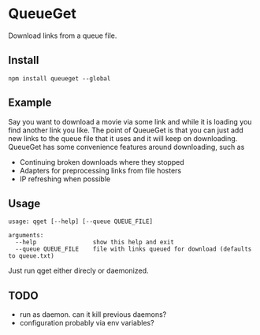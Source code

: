 # QueueGet
Download links from a queue file.

## Install
```
npm install queueget --global
```

## Example
Say you want to download a movie via some link and while it is loading you find another link you like. The point
of QueueGet is that you can just add new links to the queue file that it uses and it will keep on downloading. QueueGet 
has some convenience features around downloading, such as 
* Continuing broken downloads where they stopped
* Adapters for preprocessing links from file hosters
* IP refreshing when possible

## Usage
```
usage: qget [--help] [--queue QUEUE_FILE]

arguments:
  --help                show this help and exit
  --queue QUEUE_FILE    file with links queued for download (defaults to queue.txt)
```

Just run qget either direcly or daemonized.

## TODO

* run as daemon. can it kill previous daemons?
* configuration probably via env variables?
